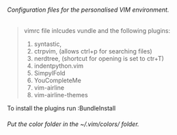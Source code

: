 ###### Configuration files for the personalised VIM environment.
>  vimrc file inlcudes vundle and the following plugins:
> 1. syntastic,
> 2. ctrpvim, (allows ctrl+p for searching files)
> 3. nerdtree, (shortcut for opening is set to ctr+T)
> 4. indentpython.vim
> 5. SimpylFold
> 6. YouCompleteMe
> 7. vim-airline
> 8. vim-airline-themes

To install the plugins run :BundleInstall

###### Put the color folder in the ~/.vim/colors/ folder.
